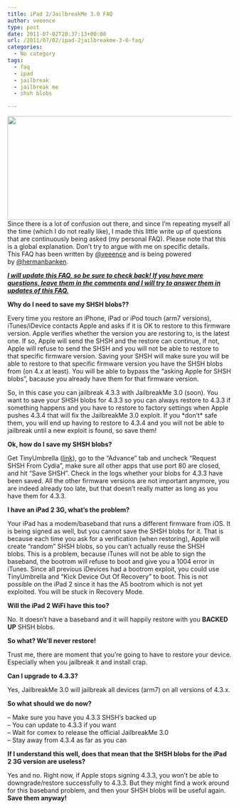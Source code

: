 ```yaml
---
title: iPad 2/JailbreakMe 3.0 FAQ
author: veeence
type: post
date: 2011-07-02T20:37:13+00:00
url: /2011/07/02/ipad-2jailbreakme-3-0-faq/
categories:
  - No category
tags:
  - faq
  - ipad
  - jailbreak
  - jailbreak me
  - shsh blobs

---
```

[<img class="aligncenter size-full wp-image-361" title="iPad 2. Finally, Jailbroken." src="https://hermanbanken.nl/wp-content/uploads/2011/07/JailbreakMe-Purple-Screen1.jpg" alt="" width="620" height="233" srcset="https://hermanbanken.nl/wp-content/uploads/2011/07/JailbreakMe-Purple-Screen1.jpg 620w, https://hermanbanken.nl/wp-content/uploads/2011/07/JailbreakMe-Purple-Screen1-300x113.jpg 300w" sizes="(max-width: 620px) 100vw, 620px" />][1]Since there is a lot of confusion out there, and since I’m repeating myself all the time (which I do not really like), I made this little write up of questions that are continuously being asked (my personal FAQ). Please note that this is a global explanation. Don’t try to argue with me on specific details.  
This FAQ has been written by [@veeence][2] and is being powered by [@hermanbanken][3].

**_<span style="text-decoration: underline;"><!--more-->I will update this FAQ, so be sure to check back! If you have more questions, leave them in the comments and I will try to answer them in updates of this FAQ.</span>_**

**Why do I need to save my SHSH blobs??**

Every time you restore an iPhone, iPad or iPod touch (arm7 versions), iTunes/iDevice contacts Apple and asks if it is OK to restore to this firmware version. Apple verifies whether the version you are restoring to, is the latest one. If so, Apple will send the SHSH and the restore can continue, if not, Apple will refuse to send the SHSH and you will not be able to restore to that specific firmware version. Saving your SHSH will make sure you will be able to restore to that specific firmware version you have the SHSH blobs from (on 4.x at least). You will be able to bypass the &#8220;asking Apple for SHSH blobs&#8221;, bacause you already have them for that firmware version.

So, in this case you can jailbreak 4.3.3 with JailbreakMe 3.0 (soon). You want to save your SHSH blobs for 4.3.3 so you can always restore to 4.3.3 if something happens and you have to restore to factory settings when Apple pushes 4.3.4 that will fix the JailbreakMe 3.0 exploit. If you \*don&#8217;t\* safe them, you will end up having to restore to 4.3.4 and you will not be able to jailbreak until a new exploit is found, so save them!

**Ok, how do I save my SHSH blobs?**

Get TinyUmbrella ([link][4]), go to the &#8220;Advance&#8221; tab and uncheck &#8220;Request SHSH From Cydia&#8221;, make sure all other apps that use port 80 are closed, and hit &#8220;Save SHSH&#8221;. Check in the logs whether your blobs for 4.3.3 have been saved. All the other firmware versions are not important anymore, you are indeed already too late, but that doesn&#8217;t really matter as long as you have them for 4.3.3.

**I have an iPad 2 3G, what&#8217;s the problem?**

Your iPad has a modem/baseband that runs a different firmware from iOS. It is being signed as well, but you cannot save the SHSH blobs for it. That is because each time you ask for a verification (when restoring), Apple will create &#8220;random&#8221; SHSH blobs, so you can&#8217;t actually reuse the SHSH blobs. This is a problem, because iTunes will not be able to sign the baseband, the bootrom will refuse to boot and give you a 1004 error in iTunes. Since all previous iDevices had a bootrom exploit, you could use TinyUmbrella and &#8220;Kick Device Out Of Recovery&#8221; to boot. This is not possible on the iPad 2 since it has the A5 bootrom which is not yet exploited. You will be stuck in Recovery Mode.

**Will the iPad 2 WiFi have this too?**

No. It doesn&#8217;t have a baseband and it will happily restore with you **BACKED UP** SHSH blobs.

**So what? We&#8217;ll never restore!**

Trust me, there are moment that you&#8217;re going to have to restore your device. Especially when you jailbreak it and install crap.

**Can I upgrade to 4.3.3?**

Yes, JailbreakMe 3.0 will jailbreak all devices (arm7) on all versions of 4.3.x.

**So what should we do now?**

&#8211; Make sure you have you 4.3.3 SHSH&#8217;s backed up  
&#8211; You can update to 4.3.3 if you want  
&#8211; Wait for comex to release the official JailbreakMe 3.0  
&#8211; Stay away from 4.3.4 as far as you can

**If I understand this well, does that mean that the SHSH blobs for the iPad 2 3G version are useless?**

Yes and no. Right now, if Apple stops signing 4.3.3, you won&#8217;t be able to downgrade/restore successfully to 4.3.3. But they might find a work around for this baseband problem, and then your SHSH blobs will be useful again. **Save them anyway!**

&nbsp;

&nbsp;

 [1]: https://hermanbanken.nl/wp-content/uploads/2011/07/JailbreakMe-Purple-Screen1.jpg
 [2]: http://twitter.com/#!/veeence
 [3]: http://twitter.com/#!/hermanbanken
 [4]: http://thefirmwareumbrella.blogspot.com/